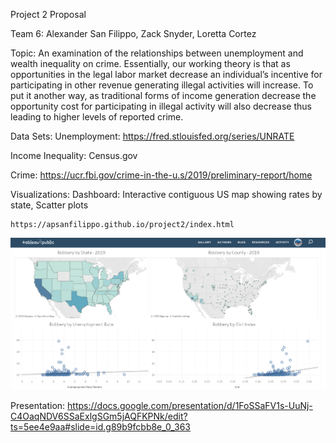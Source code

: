 Project 2 Proposal 

Team 6:  Alexander San Filippo, Zack Snyder, Loretta Cortez

Topic:  An examination of the relationships between unemployment and wealth inequality on crime. Essentially, our working theory is that as opportunities in the legal labor market decrease an individual’s incentive for participating in other revenue generating illegal activities will increase. To put it another way,  as traditional forms of income generation decrease the opportunity cost for participating in illegal activity will also decrease thus leading to higher levels of reported crime. 

Data Sets:
Unemployment: https://fred.stlouisfed.org/series/UNRATE

Income Inequality: Census.gov

Crime: https://ucr.fbi.gov/crime-in-the-u.s/2019/preliminary-report/home

Visualizations:
	Dashboard:  Interactive contiguous US map showing rates by state, Scatter plots
		
	https://apsanfilippo.github.io/project2/index.html

![Robbery](Images/Robbery.png)

Presentation:
https://docs.google.com/presentation/d/1FoSSaFV1s-UuNj-C4OaqNDV6SSaExlgSGm5jAQFKPNk/edit?ts=5ee4e9aa#slide=id.g89b9fcbb8e_0_363